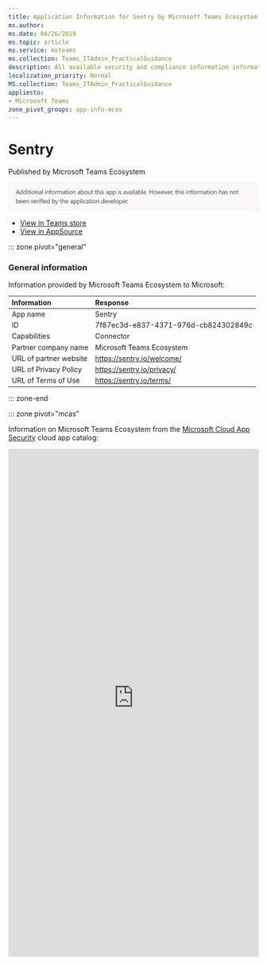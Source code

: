 ```yaml
---
title: Application Information for Sentry by Microsoft Teams Ecosystem
ms.author: 
ms.date: 04/26/2019
ms.topic: article
ms.service: msteams
ms.collection: Teams_ITAdmin_PracticalGuidance
description: All available security and compliance information information for Sentry, its data handling policies, its Microsoft Cloud App Security app catalog information, and security/compliance information in the CSA STAR registry.
localization_priority: Normal
MS.collection: Teams_ITAdmin_PracticalGuidance
appliesto:
- Microsoft Teams
zone_pivot_groups: app-info-mcas
---
```

# Sentry

Published by Microsoft Teams Ecosystem

<img alt="Non-attested image" src="./images/unattested.png" width="650"/>

* <a href="https://teams.microsoft.com/l/app/7f87ec3d-e837-4371-976d-cb824302849c" target="_blank">View in Teams store</a>
* <a href="https://appsource.microsoft.com/en-us/product/office/WA104381566" target="_blank">View in AppSource</a>

::: zone pivot="general"

### General information

Information provided by Microsoft Teams Ecosystem to Microsoft:

| **Information** | **Response** |
|:----------------|:-------------|
| App name | Sentry |
| ID | 7f87ec3d-e837-4371-976d-cb824302849c |
| Capabilities | Connector |
| Partner company name | Microsoft Teams Ecosystem |
| URL of partner website | <https://sentry.io/welcome/> |
| URL of Privacy Policy | <https://sentry.io/privacy/> |
| URL of Terms of Use | <https://sentry.io/terms/> |

::: zone-end


::: zone pivot="mcas"

Information on Microsoft Teams Ecosystem from the [Microsoft Cloud App Security](https://www.microsoft.com/en-us/enterprise-mobility-security/cloud-app-security) cloud app catalog:

<iframe height='1020' title='Microsoft Cloud App Security Information' src='https://3ca685143b5b46b4b0e5266dadf2e97c.codepen.website/#/dashboard/35271' frameborder='no'  style='width: 100%;'>

<a href="https://3ca685143b5b46b4b0e5266dadf2e97c.codepen.website/#/dashboard/35271" target="_blank">View in a new tab</a>

::: zone-end

